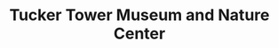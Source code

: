 ---
layout: repo
title: "Tucker Tower Museum and Nature Center"
id: 24662
permalink: repos/24662/
---